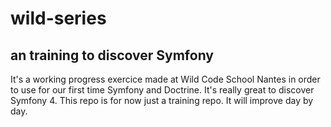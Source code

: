 # wild-series

## an training to discover Symfony
It's a working progress exercice made at Wild Code School Nantes in order to use for our first time Symfony and Doctrine. 
It's really great to discover Symfony 4.
This repo is for now just a training repo. It will improve day by day.

